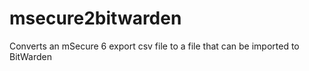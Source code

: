 # msecure2bitwarden
Converts an mSecure 6 export csv file to a file that can be imported to BitWarden
